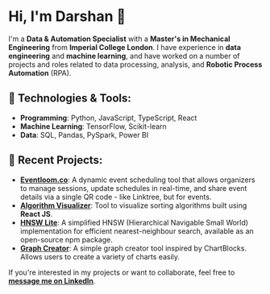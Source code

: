 # Hi, I'm Darshan 👋

I'm a **Data & Automation Specialist** with a **Master's in Mechanical Engineering** from **Imperial College London**. I have experience in **data engineering** and **machine learning**, and have worked on a number of projects and roles related to data processing, analysis, and **Robotic Process Automation** (RPA).


## 🔧 **Technologies & Tools**:
- **Programming**: Python, JavaScript, TypeScript, React
- **Machine Learning**: TensorFlow, Scikit-learn
- **Data**: SQL, Pandas, PySpark, Power BI

## 🌱 **Recent Projects**:
- **[Eventloom.co](https://www.eventloom.co/)**: A dynamic event scheduling tool that allows organizers to manage sessions, update schedules in real-time, and share event details via a single QR code - like Linktree, but for events.
- **[Algorithm Visualizer](https://classy-cheesecake-233ae7.netlify.app/)**: Tool to visualize sorting algorithms built using **React JS**.
- **[HNSW Lite](https://github.com/darshandesai1095/hnsw_lite)**: A simplified HNSW (Hierarchical Navigable Small World) implementation for efficient nearest-neighbour search, available as an open-source npm package.
- **[Graph Creator](https://gentle-chimera-e87178.netlify.app/)**: A simple graph creator tool inspired by ChartBlocks. Allows users to create a variety of charts easily.

<!--- - **[Descriptifyai.com](https://www.descriptifyai.com)**: An AI-powered tool for generating professional, brand-aligned product descriptions to boost sales and streamline content creation. } -->
  
If you're interested in my projects or want to collaborate, feel free to **[message me on LinkedIn](https://www.linkedin.com/in/darshandesai95)**.

